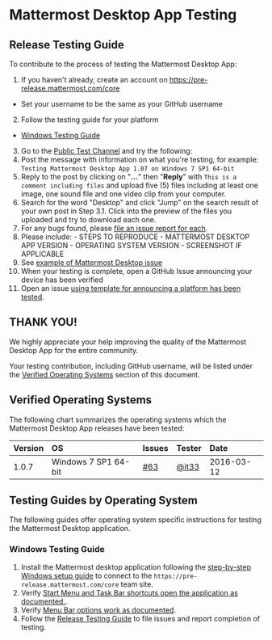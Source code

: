 # Mattermost Desktop App Testing

## Release Testing Guide

To contribute to the process of testing the Mattermost Desktop App: 

1. If you haven't already, create an account on https://pre-release.mattermost.com/core
  - Set your username to be the same as your GitHub username
2. Follow the testing guide for your platform
  - [Windows Testing Guide](#windows-testing-guide)
3. Go to the [Public Test Channel](https://pre-release.mattermost.com/core/channels/public-test-channel) and try the following: 
  1. Post the message with information on what you're testing, for example: `Testing Mattermost Desktop App 1.07 on Windows 7 SP1 64-bit`
  2. Reply to the post by clicking on "**...**" then "**Reply**" with `This is a comment including files` and upload five (5) files including at least one image, one sound file and one video clip from your computer.
  3. Search for the word "Desktop" and click "Jump" on the search result of your own post in Step 3.1. Click into the preview of the files you uploaded and try to download each one.
4. For any bugs found, please [file an issue report for each](https://github.com/mattermost/desktop/blob/master/CONTRIBUTING.md#issue). 
  1. Please include: 
    - STEPS TO REPRODUCE
    - MATTERMOST DESKTOP APP VERSION
    - OPERATING SYSTEM VERSION 
    - SCREENSHOT IF APPLICABLE
  2. See [example of Mattermost Desktop issue](https://github.com/mattermost/desktop/issues/63)
5. When your testing is complete, open a GitHub Issue announcing your device has been verified
  1. Open an issue [using template for announcing a platform has been tested](https://github.com/mattermost/desktop/issues/70).
  
## THANK YOU!
We highly appreciate your help improving the quality of the Mattermost Desktop App for the entire community. 

Your testing contribution, including GitHub username, will be listed under the [Verified Operating Systems](TESTING.md#verified-operation-systems) section of this document.

## Verified Operating Systems 

The following chart summarizes the operating systems which the Mattermost Desktop App releases have been tested:

| Version | OS | Issues | Tester | Date |
|:--- |:--- |:--- |:--- |:--- |
| 1.0.7 | Windows 7 SP1 64-bit | [#63](https://github.com/mattermost/desktop/issues/63) | [@it33](https://github.com/it33) | 2016-03-12 |

## Testing Guides by Operating System

The following guides offer operating system specific instructions for testing the Mattermost Desktop application.

### Windows Testing Guide

1. Install the Mattermost desktop application following the [step-by-step Windows setup guide](docs/setup.md#step-by-step-windows-setup) to connect to the `https://pre-release.mattermost.com/core` team site.
2. Verify [Start Menu and Task Bar shortcuts open the application as documented.](docs/setup.md#start-menu-and-task-bar-shortcuts).
3. Verify [Menu Bar options work as documented](docs/setup.md#menu-bar).
4. Follow the [Release Testing Guide](#release-testing-guide) to file issues and report completion of testing.
